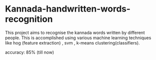 # Kannada-handwritten-words-recognition
This project aims to recognise the kannada  words written by different people. This is accomplished using various  machine learning techniques like hog (feature extraction) , svm , k-means clustering(classifiers). 

accuracy: 85% (till now)
